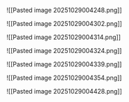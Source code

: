 ![[Pasted image 20251029004248.png]]

![[Pasted image 20251029004302.png]]

![[Pasted image 20251029004314.png]]

![[Pasted image 20251029004324.png]]

![[Pasted image 20251029004339.png]]

![[Pasted image 20251029004354.png]]

![[Pasted image 20251029004428.png]]